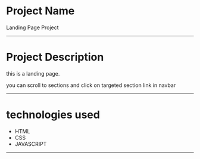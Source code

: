 # Project Name

Landing Page Project

---

# Project Description

this is a landing page.

you can scroll to sections and click on targeted section link in navbar

---

# technologies used

- HTML
- CSS
- JAVASCRIPT

---
